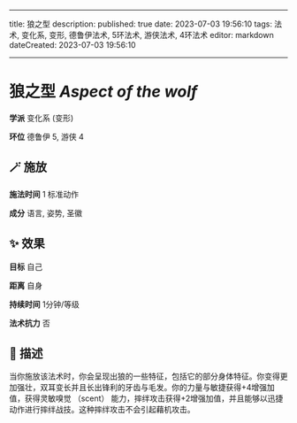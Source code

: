 
---
title: 狼之型
description: 
published: true
date: 2023-07-03 19:56:10
tags: 法术, 变化系, 变形, 德鲁伊法术, 5环法术, 游侠法术, 4环法术
editor: markdown
dateCreated: 2023-07-03 19:56:10

---

# **狼之型** *Aspect of the wolf*

**学派** 变化系 (变形) 

**环位** 德鲁伊 5, 游侠 4

## 🪄 施放

**施法时间** 1 标准动作

**成分** 语言, 姿势, 圣徽

## ✨ 效果 

**目标** 自己 

**距离** 自身  

**持续时间** 1分钟/等级 

**法术抗力** 否

## 📖 描述

当你施放该法术时，你会呈现出狼的一些特征，包括它的部分身体特征。你变得更加强壮，双耳变长并且长出锋利的牙齿与毛发。你的力量与敏捷获得+4增强加值，获得灵敏嗅觉 （scent） 能力，摔绊攻击获得+2增强加值，并且能够以迅捷动作进行摔绊战技。这种摔绊攻击不会引起藉机攻击。
    